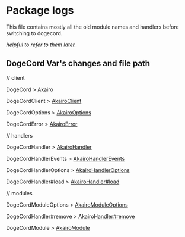 # Package logs

This file contains mostly all the old module names and handlers before switching to dogecord.

_helpful to refer to them later._

## DogeCord Var's changes and file path

// client

DogeCord > Akairo

DogeCordClient > [AkairoClient](https://github.com/taminaru-dogecord\src\struct\AkairoClient.js)

DogeCordOptions > [AkairoOptions](https://github.com/taminaru-dogecord\src\struct\AkairoClient.js)

DogeCordError > [AkairoError](https://github.com/taminaru-dogecord\src\util\AkairoError.js)

// handlers

DogeCordHandler > [AkairoHandler](https://github.com/taminaru-dogecord\src\struct\AkairoHandler.js)

DogeCordHandlerEvents > [AkairoHandlerEvents](https://github.com/taminaru-dogecord\src\struct\AkairoHandler.js)

DogeCordHandlerOptions > [AkairoHandlerOptions](https://github.com/taminaru-dogecord\src\index.d.ts)

DogeCordHandler#load > [AkairoHandler#load](https://github.com/taminaru-dogecord\src\struct\AkairoHandler.js)

// modules

DogeCordModuleOptions > [AkairoModuleOptions](https://github.com/taminaru-dogecord\src\index.d.ts)

DogeCordHandler#remove > [AkairoHandler#remove](https://github.com/aminaru-dogecord\src\struct\AkairoHandler.js)

DogeCordModule > [AkairoModule](https://github.com/taminaru-dogecord\src\struct\AkairoModule.js)
